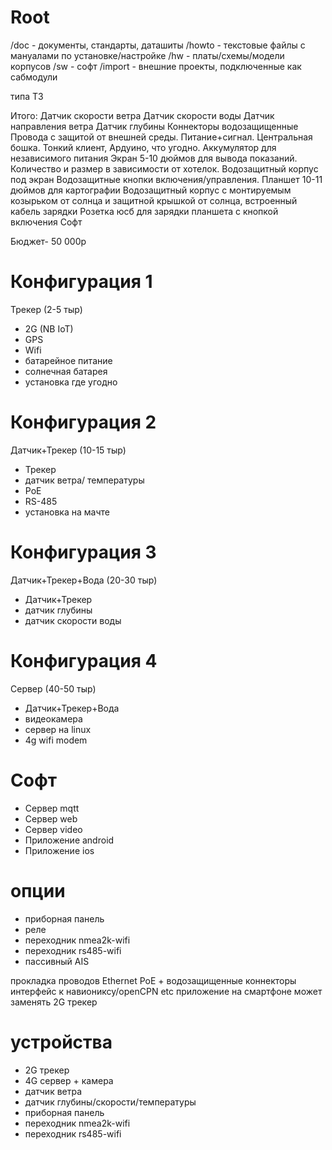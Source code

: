 # Root
/doc - документы, стандарты, даташиты
/howto - текстовые файлы с мануалами по установке/настройке
/hw - платы/схемы/модели корпусов
/sw - софт
/import - внешние проекты, подключенные как сабмодули

типа ТЗ

Итого: 
Датчик скорости ветра
Датчик скорости воды
Датчик направления ветра
Датчик глубины
Коннекторы водозащищенные
Провода с защитой от внешней среды. Питание+сигнал.
Центральная бошка. Тонкий клиент, Ардуино, что угодно.
Аккумулятор для независимого питания
Экран 5-10 дюймов для вывода показаний. Количество и размер в зависимости от хотелок.
Водозащитный корпус под экран
Водозащитные кнопки включения/управления.
Планшет 10-11 дюймов для картографии
Водозащитный корпус с монтируемым козырьком от солнца и защитной крышкой от солнца, встроенный кабель зарядки
Розетка юсб для зарядки планшета с кнопкой включения
Софт

Бюджет- 50 000р

# Конфигурация 1
Трекер  (2-5 тыр)
- 2G (NB IoT)
- GPS
- Wifi
- батарейное питание
- солнечная батарея
- установка где угодно

# Конфигурация 2 
Датчик+Трекер (10-15 тыр)
- Трекер
- датчик ветра/ температуры
- PoE
- RS-485
- установка на мачте

# Конфигурация 3 
Датчик+Трекер+Вода (20-30 тыр)
- Датчик+Трекер
- датчик глубины
- датчик скорости воды

# Конфигурация 4 
Сервер (40-50 тыр)
- Датчик+Трекер+Вода
- видеокамера
- сервер на linux
- 4g wifi modem

# Софт
- Сервер mqtt
- Сервер web
- Сервер video
- Приложение android
- Приложение ios

# опции
- приборная панель
- реле
- переходник nmea2k-wifi
- переходник rs485-wifi
- пассивный AIS

прокладка проводов Ethernet PoE + водозащищенные коннекторы
интерфейс к навиониксу/openCPN etc
приложение на смартфоне может заменять 2G трекер

# устройства
- 2G трекер
- 4G сервер + камера
- датчик ветра
- датчик глубины/скорости/температуры
- приборная панель
- переходник nmea2k-wifi
- переходник rs485-wifi










